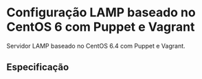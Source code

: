 Configuração LAMP baseado no CentOS 6 com Puppet e Vagrant
==========================================================

Servidor LAMP baseado no CentOS 6.4 com Puppet e Vagrant.

## Especificação


